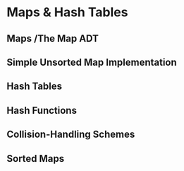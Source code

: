 # Maps & Hash Tables

## Maps /The Map ADT

## Simple Unsorted Map Implementation

## Hash Tables

## Hash Functions

## Collision-Handling Schemes

## Sorted Maps
